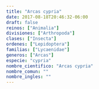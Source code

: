 ```yaml
---
title: "Arcas cypria"
date: 2017-08-18T20:46:32-06:00
draft: false
reinos: ["Animalia"]
divisiones: ["Arthropoda"]
clases: ["Insecta"]
ordenes: ["Lepidoptera"]
familias: ["Lycaenidae"]
generos: ["Arcas"]
especie: "cypria"
nombre_cientifico: "Arcas cypria"
nombre_comun: ""
nombre_ingles: ""
---
```

